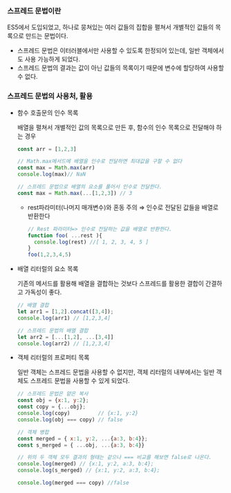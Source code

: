 ### 스프레드 문법이란

ES5에서 도입되었고, 하나로 뭉쳐있는 여러 값들의 집합을 펼쳐서 개별적인 값들의 목록으로 만드는 문법이다. 

- 스프레드 문법은 이터러블에서만 사용할 수 있도록 한정되어 있는데, 일반 객체에서도 사용 가능하게 되었다.
- 스프레드 문법의 결과는 값이 아닌 값들의 목록이기 때문에 변수에 할당하여 사용할 수 없다.

### 스프레드 문법의 사용처, 활용

- 함수 호출문의 인수 목록
    
    배열을 펼쳐서 개별적인 값의 목록으로 만든 후, 함수의 인수 목록으로 전달해야 하는 경우
    
    ```jsx
    const arr = [1,2,3]
    
    // Math.max메서드에 배열을 인수로 전달하면 최대값을 구할 수 없다
    const max = Math.max(arr)
    console.log(max)// NaN
    
    // 스프레드 문법으로 배열의 요소를 풀어서 인수로 전달한다.
    const max = Math.max(...[1,2,3]) // 3
    ```
    
    - rest파라미터(나머지 매개변수)와 혼동 주의 ⇒ 인수로 전달된 값들을 배열로 반환한다
        
        ```jsx
        // Rest 파라미터=> 인수로 전달하는 값을 배열로 반환한다.
        function foo( ...rest ){
          console.log(rest) //[ 1, 2, 3, 4, 5 ] 
        }
        foo(1,2,3,4,5)
        ```
        
- 배열 리터럴의 요소 목록
    
    기존의 메서드를 활용해 배열을 결합하는 것보다 스프레드를 활용한 결합이 간결하고 가독성이 좋다.
    
    ```jsx
    // 배열 결합
    let arr1 = [1,2].concat([3,4]);
    console.log(arr1) // [1,2,3,4]
    
    // 스프레드 문법의 배열 결합
    let arr2 = [...[1,2], ...[3,4]]
    console.log(arr2) // [1,2,3,4]
    ```
    
- 객체 리터럴의 프로퍼티 목록
    
    일반 객체는 스프레드 문법을 사용할 수 없지만, 객체 리터럴의 내부에서는 일반 객체도 스프레드 문법을 사용할 수 있게 되었다.
    
    ```jsx
    // 스프레드 문법은 얕은 복사
    const obj = {x:1, y:2};
    const copy = {...obj};
    console.log(copy)         // {x:1, y:2}
    console.log(obj === copy) // false
    
    // 객체 병합
    const merged = { x:1, y:2, ...{a:3, b:4}};
    const s_merged = { ...obj, ...{a:3, b:4}}
    
    // 위의 두 객체 모두 결과의 형태는 같으나 === 비교를 해보면 false로 나온다.
    console.log(merged) // {x:1, y:2, a:3, b:4};
    console.log(s_merged) // {x:1, y:2, a:3, b:4};
    
    console.log(merged === copy) //false
    ```
